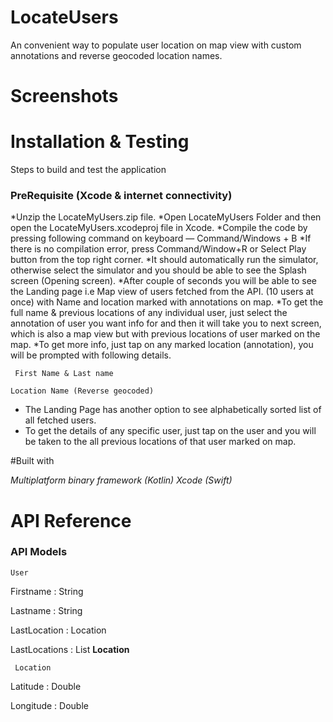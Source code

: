 # LocateUsers
An convenient way to populate user location on map view with custom annotations and reverse geocoded location names.

# Screenshots



# Installation & Testing
 
Steps to build and test the application
### PreRequisite (Xcode & internet connectivity)
*Unzip the LocateMyUsers.zip file. 
*Open LocateMyUsers Folder and then open the LocateMyUsers.xcodeproj file in Xcode.
*Compile the code by pressing following command on keyboard — Command/Windows + B 
*If there is no compilation error, press Command/Window+R or Select Play button from the top right corner.
*It should automatically run the simulator, otherwise select the simulator and you should be able to see the Splash screen (Opening screen).
*After couple of seconds you will be able to see the Landing page i.e Map view of users fetched from the API. (10 users at once) with Name and location marked with annotations on map.
*To get the full name & previous locations of any individual user, just select the annotation of user you want info for and then it will take you to next screen, which is also a map view but with previous locations of user marked on the map. 
*To get more info, just tap on any marked location (annotation), you will be prompted with following details.
```
 First Name & Last name
```
```
Location Name (Reverse geocoded)
```
* The Landing Page has another option to see alphabetically sorted list of all fetched users.
* To get the details of any specific user, just tap on the user and you will be taken to the all previous locations of that user marked on map.

#Built with

*Multiplatform binary framework (Kotlin)*
*Xcode (Swift)*

# API Reference

### API Models

```
User
```

Firstname : String

Lastname : String

LastLocation : Location

LastLocations : List **Location**

```
 Location
```

Latitude : Double

Longitude : Double

